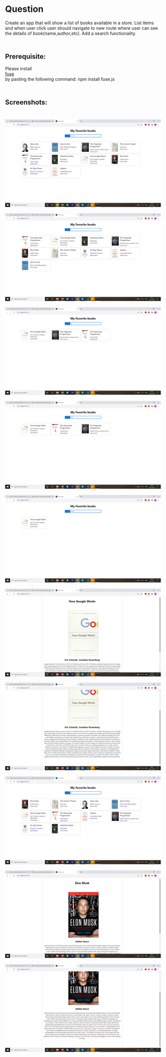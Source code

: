 <h1>Question</h1>
Create an app that will show a list of books available in a store.
List items and when user click user should navigate to new route where user can see the details of book(name,author,etc). 
Add a search functionality.



<h2> <br> Prerequisite: </h3>
Please install  <div><a href="https://fusejs.io/">fuse</a> </div> by pasting the following command:
npm install fuse.js 


<h2> <br> Screenshots:<br> <br></h3>
<img src="./images/1.png"> </img> <br> <br>
<img src="./images/2.png"> </img> <br><br>
<img src="./images/3.png"> </img><br><br>
<img src="./images/4.png"> </img><br><br>
<img src="./images/5.png"> </img><br><br>
<img src="./images/6.png"> </img><br><br>
<img src="./images/7.png"> </img><br><br>
<img src="./images/8.png"> </img><br><br>
<img src="./images/9.png"> </img><br><br>
<img src="./images/10.png"> </img><br><br>
